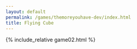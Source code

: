 ```yaml
---
layout: default
permalink: /games/themoreyouhave-dev/index.html
title: Flying Cube
---
```


{% include_relative game02.html %}
